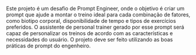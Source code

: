 Este projeto é um desafio de Prompt Engineer, onde o objetivo é criar um prompt que ajude a montar o treino ideal para cada combinação de fatores, como biotipo corporal, disponibilidade de tempo e tipos de exercícios preferidos. O assistente de personal trainer gerado por esse prompt será capaz de personalizar os treinos de acordo com as características e necessidades do usuário. O projeto deve ser feito utilizando as boas práticas de prompt do engenheiro.
